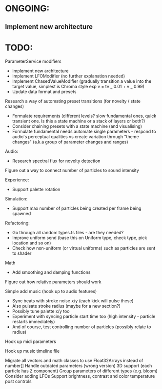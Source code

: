 # ONGOING:

## Implement new architecture

# TODO:

ParameterService modifiers

- Implement new architecture
- Implement LFOModifier (no further explanation needed)
- Implement ChasedValueModifier (gradually transition a value into the target value, simplest is Chroma style exp v = tv _ 0.01 + v _ 0.99)
- Update data format and presets

Research a way of automating preset transitions (for novelty / state changes)

- Formulate requirements (different levels? slow fundamental ones, quick transient one. Is this a state machine or a stack of layers or both?)
- Consider chaining presets with a state machine (and visualising)
- Formulate fundamental needs automate single parameters - respond to audio's perceptual qualities vs create variation through "theme changes" (a.k.a group of parameter changes and ranges)

Audio:

- Research spectral flux for novelty detection

Figure out a way to connect number of particles to sound intensity

Experience:

- Support palette rotation

Simulation:

- Support max number of particles being created per frame being spawned

Refactoring:

- Go through all random types.ts files - are they needed?
- Improve uniform send (base this on Uniform type, check type, pick location and so on)
- Check how non-uniform (or virtual uniforms) such as particles are sent to shader

Math

- Add smoothing and damping functions

Figure out how relative parameters should work

Simple add music (hook up to audio features)

- Sync beats with stroke noise x/y (each kick will pulse these)
- Also pulsate stroke radius (maybe for a new section?)
- Possibly tune palette x/y too
- Experiment with syncing particle start time too (high intensity - particle restarts immediately)
- And of course, test controlling number of particles (possibly relate to radius)

Hook up midi parameters

Hook up music timeline file

Migrate all vectors and math classes to use Float32Arrays instead of number[]
Handle outdated parameters (wrong version)
3D support (each particle has Z component)
Group parameters of different types (e.g. bloom)
Consider adding LFOs
Support brightness, contrast and color temperature post controls

